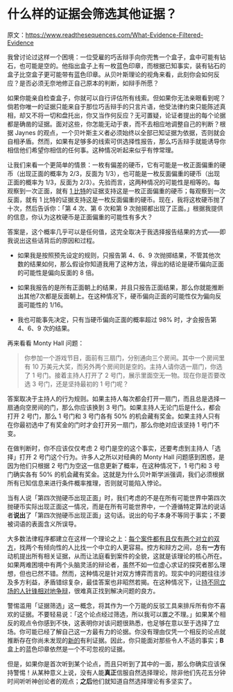 # 什么样的证据会筛选其他证据？

原文：https://www.readthesequences.com/What-Evidence-Filtered-Evidence

我曾讨论过这样一个困境：一位受雇的巧舌辩手向你兜售一个盒子，盒中可能有钻石，也可能是空的。他指出盒子上有一枚蓝色印章，而根据已知事实，装有钻石的盒子比空盒子更可能带有蓝色印章。从贝叶斯理论的视角来看，此刻你会如何反应？是否必须无奈地修正自己原本的判断，如辩手所愿？

如果你能亲自检查盒子，你就可以自行评估所有线索。但如果你无法亲眼看到呢？倘若你唯一的证据只能来自于那位巧舌辩手的只言片语，他受法律约束只能陈述真相，却又不将一切和盘托出，你又当作何反应？无可置疑，论证者提出的每个论据都是确凿的证据。面对这些，你怎能无动于衷，而不去相应地调整自己的判断？根据 Jaynes 的观点，一个贝叶斯主义者必须始终以全部已知证据为依据，否则就会自相矛盾。然而，如果有足够多的线索可供选择性报告，那么巧舌辩手就能诱导你相信他们希望你相信的任何事。这种情况听起来似乎有悖常理。

让我们来看一个更简单的情景：一枚有偏差的硬币，它有可能是一枚正面偏重的硬币（出现正面的概率为 2/3，反面为 1/3），也可能是一枚反面偏重的硬币（出现正面的概率为 1/3，反面为 2/3）。先验而言，这两种情况的可能性是相等的。每观察到一次正面，就有 [1 比特](https://www.readthesequences.com/How-Much-Evidence-Does-It-Take)的证据支持这是一枚正面偏重的硬币；每观察到一次反面，就有 1 比特的证据支持这是一枚反面偏重的硬币。现在，我将这枚硬币抛了十次，然后告诉你：「第 4 次、第 6 次和第 9 次抛掷都出现了正面。」根据我提供的信息，你认为这枚硬币是正面偏重的可能性有多大？

答案是，这个概率几乎可以是任何值，这完全取决于我选择报告结果的方式——即我说出这些话背后的原因和过程。

- 如果我是按照预先设定的规则，只报告第 4、6、9 次抛掷结果，不管其他次数的结果如何，那么假设你知道我用了这种方法，得出的结论是硬币偏向正面的可能性是偏向反面的 8 倍。

- 如果我报告的是所有正面朝上的结果，并且只报告正面结果，那么你就能推断出其他7次都是反面朝上。在这种情况下，硬币偏向正面的可能性仅为偏向反面可能性的 1/16。

- 我也可能事先决定，只有当硬币偏向正面的概率超过 98% 时，才会报告第 4、6、9 次的结果。

再来看看 Monty Hall 问题：

> 你参加一个游戏节目，面前有三扇门，分别通向三个房间。其中一个房间里有 10 万美元大奖，而另外两个房间则是空的。主持人请你选一扇门，你选了 1 号门。接着主持人打开了 2 号门，展示里面空无一物。现在你是否要改选 3 号门，还是坚持最初的 1 号门呢？

答案取决于主持人的行为规则。如果主持人每次都会打开一扇门，而且总是选择一扇通向空房间的门，那么你应该换到 3 号门。如果主持人无论门后是什么，都会打开 2 号门，那么 1 号门和 3 号门各有 50% 的机会藏有奖金。如果主持人只有在你最初选中了有奖金的门时才会打开另一扇门，那么你绝对应该坚持 1 号门不变。

在做判断时，你不应该仅仅考虑 2 号门是空的这个事实，还要考虑到主持人「选择」打开 2 号门这个行为。许多人之所以对经典的 Monty Hall 问题感到困惑，是因为他们只根据 2 号门为空这一信息更新了概率，在这种情况下，1 号门和 3 号门确实各有 50% 的机会藏有奖金。这就是为什么贝叶斯学派强调，我们必须根据所有已知信息来进行条件概率推理，否则就可能陷入悖论。

当有人说「第四次抛硬币出现正面」时，我们考虑的不是在所有可能世界中第四次抛硬币实际出现正面这一情况，而是在所有可能世界中，一个遵循特定算法的说话者**说出**了「第四次抛硬币出现正面」这句话。说出的句子本身不等同于事实；不要被词语的表面含义所误导。

大多数法律程序都建立在这样一个理论之上：[每个案件都有且仅有两个对立的双方](https://www.readthesequences.com/The-Scales-Of-Justice-The-Notebook-Of-Rationality)，找两个有倾向性的人比找一个中立的人更容易。控方和辩方之间，总有**一方**有动机提出所有相关证据，从而让法庭看到案件的全貌，这就是该理论的核心所在。如果两难困境中有两个头脑灵活的辩论者，虽然不如一位虚心求证的探究者那么理想，但也已然不错。然而，这种情况是针对双方博弈而言的。现实中的问题往往涉及多方利益，矛盾错综复杂，最佳答案也非昭然若揭。在这种情况下，让[持不同立场的人针锋相对地争辩](https://www.readthesequences.com/A-Fable-Of-Science-And-Politics)，很难真正找到解决问题的良方。

警惕滥用「证据筛选」这一概念，将其作为一个万能的反驳工具来排斥所有你不喜欢的证据。不要轻易说：「这个论点经过筛选，所以我可以置之不理。」如果某个相反的观点令你感到不快，这表明你对该问题很熟悉，也足够在意以至于选择了立场。你可能已经了解自己这一方最有力的论据。你没有理由仅凭一个相反的论点就推断存在你尚未发现的[新的](https://www.readthesequences.com/One-Argument-Against-An-Army)有利证据。因此，你只能面对那些令人不适的事实；**B** 盒上的蓝色印章依然是一个不可忽视的证据。

但是，如果你是首次听到某个论点，而且只听到了其中的一面，那么你确实应该保持警惕！从某种意义上说，没有人能**真正**信服自然选择理论，除非他们先花五分钟时间听听神创论者的观点；**之后**他们就知道自然选择理论有多坚实了。